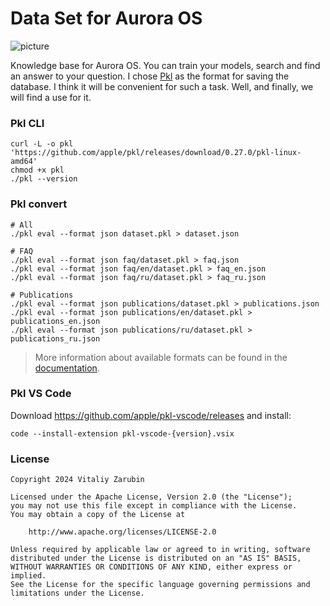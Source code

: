 # Data Set for Aurora OS

![picture](https://github.com/keygenqt/aurora-dataset/blob/main/files/preview.png?raw=true)

Knowledge base for Aurora OS. You can train your models, search and find an answer to your question.
I chose [Pkl](https://pkl-lang.org/index.html) as the format for saving the database.
I think it will be convenient for such a task. Well, and finally, we will find a use for it.

### Pkl CLI

```
curl -L -o pkl 'https://github.com/apple/pkl/releases/download/0.27.0/pkl-linux-amd64'
chmod +x pkl
./pkl --version
```

### Pkl convert

```shell
# All
./pkl eval --format json dataset.pkl > dataset.json

# FAQ
./pkl eval --format json faq/dataset.pkl > faq.json
./pkl eval --format json faq/en/dataset.pkl > faq_en.json
./pkl eval --format json faq/ru/dataset.pkl > faq_ru.json

# Publications
./pkl eval --format json publications/dataset.pkl > publications.json
./pkl eval --format json publications/en/dataset.pkl > publications_en.json
./pkl eval --format json publications/ru/dataset.pkl > publications_ru.json
```

> More information about available formats can be found in the [documentation](https://pkl-lang.org/main/current/pkl-cli/index.html#options).

### Pkl VS Code

Download https://github.com/apple/pkl-vscode/releases and install:

```shell
code --install-extension pkl-vscode-{version}.vsix
```

### License

```
Copyright 2024 Vitaliy Zarubin

Licensed under the Apache License, Version 2.0 (the "License");
you may not use this file except in compliance with the License.
You may obtain a copy of the License at

    http://www.apache.org/licenses/LICENSE-2.0

Unless required by applicable law or agreed to in writing, software
distributed under the License is distributed on an "AS IS" BASIS,
WITHOUT WARRANTIES OR CONDITIONS OF ANY KIND, either express or implied.
See the License for the specific language governing permissions and
limitations under the License.
```
